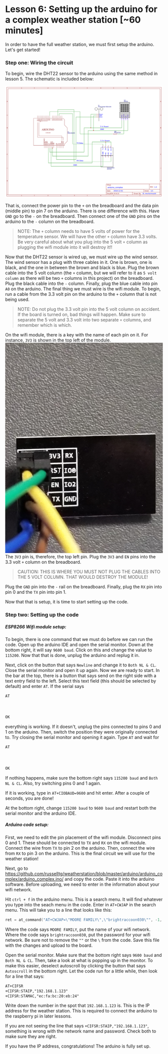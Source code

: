 
# Lesson 6: Setting up the arduino for a complex weather station [~60 minutes]

In order to have the full weather station, we must first setup the arduino.
Let's get started!

### Step one: Wiring the circuit

To begin, wire the DHT22 sensor to the arduino using the same method in lesson 5. The schematic is included below:

![Arduino Complex Schematic](../arduino/Schematics/arduino_complex.png)

 That is, connect the power pin to the `+` on the breadboard and the data pin (middle pin) to pin 7 on the arduino. There is one difference with this. Have `GND` go to the `-` on the breadboard. Then connect one of the `GND` pins on the arduino to the `-` column on the breadboard.

 > NOTE: The `+` column needs to have 5 volts of power for the temperature sensor. We will have the other `+` column have 3.3 volts. Be very careful about what you plug into the 5 volt `+` column as plugging the wifi module into it will destroy it!!

 Now that the DHT22 sensor is wired up, we must wire up the wind sensor. The wind sensor has a plug with three cables in it. One is brown, one is black, and the one in between the brown and black is blue. Plug the brown cable into the 5 volt column (the `+` column, but we will refer to it as `5 volt column` as there will be two `+` columns in this project) on the breadboard. Plug the black cable into the `-` column. Finally, plug the blue cable into pin `A0` on the arduino.
 The final thing we must wire is the wifi module. To begin, run a cable from the 3.3 volt pin on the arduino to the `+` column that is not being used.

 > NOTE: Do not plug the 3.3 volt pin into the 5 volt column on accident. If the board is turned on, bad things will happen. Make sure to separate the 5 volt and 3.3 volt into two separate `+` columns, and remember which is which.

 On the wifi module, there is a key with the name of each pin on it. For instance, `3V3` is shown in the top left of the module. ![Pins](images/ESPPins.jpg) The `3V3` pin is, therefore, the top left pin.
 Plug the `3V3` and `EN` pins into the 3.3 volt `+` column on the breadboard.

 > CAUTION: THIS IS WHERE YOU MUST NOT PLUG THE CABLES INTO THE 5 VOLT COLUMN. THAT WOULD DESTROY THE MODULE!

 Plug the `GND` pin into the `-` rail on the breadboard. Finally, plug the `RX` pin into pin 0 and the `TX` pin into pin 1.

 Now that that is setup, it is time to start setting up the code.

 ### Step two: Setting up the code

 ##### ESP8266 Wifi module setup:

 To begin, there is one command that we must do before we can run the code. Open up the arduino IDE and open the serial monitor. Down at the bottom right, it will say `9600 baud`. Click on this and change the value to `115200`. Now that that is done, unplug the arduino and replug it in.

 Next, click on the button that says `Newline` and change it to `Both NL & CL`. Close the serial monitor and open it up again. Now we are ready to start. In the bar at the top, there is a button that says send on the right side with a text entry field to the left. Select this text field (this should be selected by default) and enter `AT`. If the serial says
```C++
AT



OK
```
everything is working. If it doesn't, unplug the pins connected to pins 0 and 1 on the arduino. Then, switch the position they were originally connected to. Try closing the serial monitor and opening it again. Type `AT` and wait for
```C++
AT



OK
```

If nothing happens, make sure the bottom right says `115200 baud` and `Both NL & CL`. Also, try switching pins 0 and 1 again.

If it is working, type in `AT+CIOBAUD=9600` and hit enter. After a couple of seconds, you are done!

At the bottom right, change `115200 baud` to `9600 baud` and restart both the serial monitor and the arduino IDE.

##### Arduino code setup:

First, we need to edit the pin placement of the wifi module. Disconnect pins 0 and 1. These should be connected to `TX` and `RX` on the wifi module. Connect the wire from `TX` to pin 2 on the arduino. Then, connect the wire from `RX` to pin 3 on the arduino. This is the final circuit we will use for the weather station!

Next, go to https://github.com/russelltg/weatherstation/blob/master/arduino/arduino_complex/arduino_complex.ino/ and copy the code. Paste it into the arduino software. Before uploading, we need to enter in the information about your wifi network.

Hit `ctrl + f` in the arduino menu. This is a search menu. It will find whatever you type into the seach menu in the code. Enter in `AT+CWJAP` in the search menu. This will take you to a line that looks like this:
```C++
ret = at_command("AT+CWJAP=\"MOORE FAMILY\",\"brightraccoon030\"", -1, &out);
```

Where the code says `MOORE FAMILY`, put the name of your wifi network. Where the code says `brightraccoon030`, put the password for your wifi network. Be sure not to remove the `""` or the `\` from the code. Save this file with the changes and upload to the board.

Open the serial monitor. Make sure that the bottom right says `9600 baud` and `Both NL & CL`. Then, take a look at what is popping up in the monitor. To make this easier, deselect autoscroll by clicking the button that says `Autoscroll` in the bottom right. Let the code run for a little while, then look for a line that says:
```
AT+CIFSR
+CIFSR:STAIP,"192.168.1.123"
+CIFSR:STAMAC,"ec:fa:bc:20:eb:24"
```

Write down the number in the spot that `192.168.1.123` is. This is the IP address for the weather station. This is required to connect the arduino to the raspberry pi in later lessons.

If you are not seeing the line that says `+CIFSR:STAIP,"192.168.1.123"`, something is wrong with the network name and password. Check both to make sure they are right.

If you have the IP address, congratulations! The arduino is fully set up.
